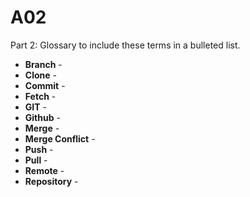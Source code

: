 # A02


Part 2: Glossary to include these terms in a bulleted list.

* **Branch** - 
* **Clone** -
* **Commit** -
* **Fetch** -
* **GIT** -
* **Github** -
* **Merge** -
* **Merge Conflict** -
* **Push** -
* **Pull** -
* **Remote** -
* **Repository** -
